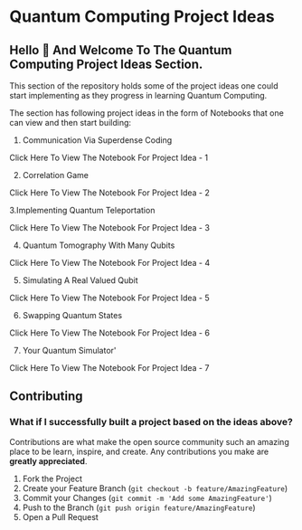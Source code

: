 # Quantum Computing Project Ideas

## Hello 👋 And Welcome To The Quantum Computing Project Ideas Section.

This section of the repository holds some of the project ideas one could start implementing as they progress in learning Quantum Computing.

The section has following project ideas in the form of Notebooks that one can view and then start building:

1. Communication Via Superdense Coding

Click Here To View The Notebook For Project Idea - 1

2. Correlation Game

Click Here To View The Notebook For Project Idea - 2

3.Implementing Quantum Teleportation

Click Here To View The Notebook For Project Idea - 3

4. Quantum Tomography With Many Qubits

Click Here To View The Notebook For Project Idea - 4

5. Simulating A Real Valued Qubit

Click Here To View The Notebook For Project Idea - 5

6. Swapping Quantum States

Click Here To View The Notebook For Project Idea - 6

7. Your Quantum Simulator'

Click Here To View The Notebook For Project Idea - 7

## Contributing

### What if I successfully built a project based on the ideas above?

Contributions are what make the open source community such an amazing place to be learn, inspire, and create. Any contributions you make are **greatly appreciated**.

1. Fork the Project
2. Create your Feature Branch (`git checkout -b feature/AmazingFeature`)
3. Commit your Changes (`git commit -m 'Add some AmazingFeature'`)
4. Push to the Branch (`git push origin feature/AmazingFeature`)
5. Open a Pull Request